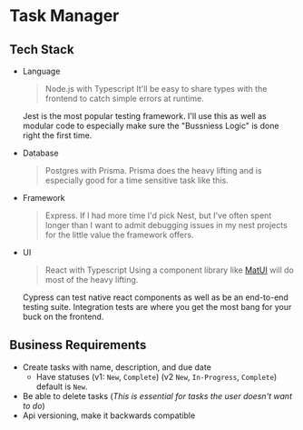 # Task Manager

## Tech Stack
- Language 
	> Node.js with Typescript
	It'll be easy to share types with the frontend to catch simple errors at runtime.

	Jest is the most popular testing framework. I'll use this as well as modular code to especially make sure the "Bussniess Logic" is done right the first time.

 - Database 
 	> Postgres with Prisma. 
	Prisma does the heavy lifting and is especially good for a time sensitive task like this.

- Framework
	> Express.
	If I had more time I'd pick Nest, but I've often spent longer than I want to admit debugging issues in my nest projects for the little value the framework offers.
 
- UI
	> React with Typescript
	Using a component library like [MatUI](https://mui.com/) will do most of the heavy lifting.

	Cypress can test native react components as well as be an end-to-end testing suite. Integration tests are where you get the most bang for your buck on the frontend. 

## Business Requirements
- Create tasks with name, description, and due date
	- Have statuses (v1: `New`, `Complete`) (v2 `New`, `In-Progress`, `Complete`) default is `New`.
- Be able to delete tasks (*This is essential for tasks the user doesn't want to do*)
- Api versioning, make it backwards compatible
